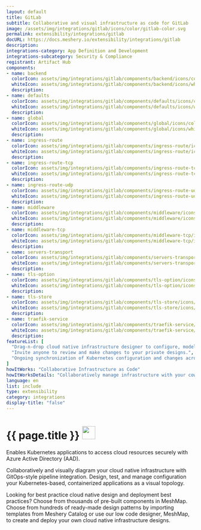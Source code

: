 ```yaml
---
layout: default
title: GitLab
subtitle: Collaborative and visual infrastructure as code for GitLab
image: /assets/img/integrations/gitlab/icons/color/gitlab-color.svg
permalink: extensibility/integrations/gitlab
docURL: https://docs.meshery.io/extensibility/integrations/gitlab
description: 
integrations-category: App Definition and Development
integrations-subcategory: Security & Compliance
registrant: Artifact Hub
components: 
- name: backend
  colorIcon: assets/img/integrations/gitlab/components/backend/icons/color/backend-color.svg
  whiteIcon: assets/img/integrations/gitlab/components/backend/icons/white/backend-white.svg
  description: 
- name: defaults
  colorIcon: assets/img/integrations/gitlab/components/defaults/icons/color/defaults-color.svg
  whiteIcon: assets/img/integrations/gitlab/components/defaults/icons/white/defaults-white.svg
  description: 
- name: global
  colorIcon: assets/img/integrations/gitlab/components/global/icons/color/global-color.svg
  whiteIcon: assets/img/integrations/gitlab/components/global/icons/white/global-white.svg
  description: 
- name: ingress-route
  colorIcon: assets/img/integrations/gitlab/components/ingress-route/icons/color/ingress-route-color.svg
  whiteIcon: assets/img/integrations/gitlab/components/ingress-route/icons/white/ingress-route-white.svg
  description: 
- name: ingress-route-tcp
  colorIcon: assets/img/integrations/gitlab/components/ingress-route-tcp/icons/color/ingress-route-tcp-color.svg
  whiteIcon: assets/img/integrations/gitlab/components/ingress-route-tcp/icons/white/ingress-route-tcp-white.svg
  description: 
- name: ingress-route-udp
  colorIcon: assets/img/integrations/gitlab/components/ingress-route-udp/icons/color/ingress-route-udp-color.svg
  whiteIcon: assets/img/integrations/gitlab/components/ingress-route-udp/icons/white/ingress-route-udp-white.svg
  description: 
- name: middleware
  colorIcon: assets/img/integrations/gitlab/components/middleware/icons/color/middleware-color.svg
  whiteIcon: assets/img/integrations/gitlab/components/middleware/icons/white/middleware-white.svg
  description: 
- name: middleware-tcp
  colorIcon: assets/img/integrations/gitlab/components/middleware-tcp/icons/color/middleware-tcp-color.svg
  whiteIcon: assets/img/integrations/gitlab/components/middleware-tcp/icons/white/middleware-tcp-white.svg
  description: 
- name: servers-transport
  colorIcon: assets/img/integrations/gitlab/components/servers-transport/icons/color/servers-transport-color.svg
  whiteIcon: assets/img/integrations/gitlab/components/servers-transport/icons/white/servers-transport-white.svg
  description: 
- name: tls-option
  colorIcon: assets/img/integrations/gitlab/components/tls-option/icons/color/tls-option-color.svg
  whiteIcon: assets/img/integrations/gitlab/components/tls-option/icons/white/tls-option-white.svg
  description: 
- name: tls-store
  colorIcon: assets/img/integrations/gitlab/components/tls-store/icons/color/tls-store-color.svg
  whiteIcon: assets/img/integrations/gitlab/components/tls-store/icons/white/tls-store-white.svg
  description: 
- name: traefik-service
  colorIcon: assets/img/integrations/gitlab/components/traefik-service/icons/color/traefik-service-color.svg
  whiteIcon: assets/img/integrations/gitlab/components/traefik-service/icons/white/traefik-service-white.svg
  description: 
featureList: [
  "Drag-n-drop cloud native infrastructure designer to configure, model, and deploy your workloads.",
  "Invite anyone to review and make changes to your private designs.",
  "Ongoing synchronization of Kubernetes configuration and changes across any number of clusters."
]
howItWorks: "Collaborative Infrastructure as Code"
howItWorksDetails: "Collaboratively manage infrastructure with your coworkers synchronously sharing the same designs."
language: en
list: include
type: extensibility
category: integrations
display-title: "false"
---
```

<h1>{{ page.title }} <img src="{{ page.image }}" style="width: 35px; height: 35px;" /></h1>

<p>
Enables Kubernetes applications to access cloud resources securely with Azure Active Directory (AAD).
</p>
<p>
    Collaboratively and visually diagram your cloud native infrastructure with GitOps-style pipeline integration. Design, test, and manage configuration your Kubernetes-based, containerized applications as a visual topology.
</p>
<p>
    Looking for best practice cloud native design and deployment best practices? Choose from thousands of pre-built components in MeshMap. Choose from hundreds of ready-made design patterns by importing templates from Meshery Catalog or use our low code designer, MeshMap, to create and deploy your own cloud native infrastructure designs.
</p>
